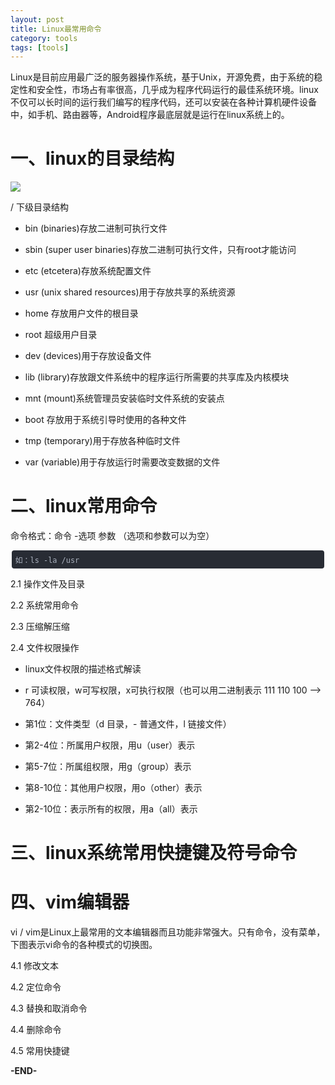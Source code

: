 ```yaml
---
layout: post
title: Linux最常用命令
category: tools
tags: [tools]
---
```




Linux是目前应用最广泛的服务器操作系统，基于Unix，开源免费，由于系统的稳定性和安全性，市场占有率很高，几乎成为程序代码运行的最佳系统环境。linux不仅可以长时间的运行我们编写的程序代码，还可以安装在各种计算机硬件设备中，如手机、路由器等，Android程序最底层就是运行在linux系统上的。

# 一、linux的目录结构

![](https://ziyekudeng.github.io/assets/images/2019/0726/linux-command/1.webp) 

/ 下级目录结构

*   bin (binaries)存放二进制可执行文件

*   sbin (super user binaries)存放二进制可执行文件，只有root才能访问

*   etc (etcetera)存放系统配置文件

*   usr (unix shared resources)用于存放共享的系统资源

*   home 存放用户文件的根目录

*   root 超级用户目录

*   dev (devices)用于存放设备文件

*   lib (library)存放跟文件系统中的程序运行所需要的共享库及内核模块

*   mnt (mount)系统管理员安装临时文件系统的安装点

*   boot 存放用于系统引导时使用的各种文件

*   tmp (temporary)用于存放各种临时文件

*   var (variable)用于存放运行时需要改变数据的文件

# 二、linux常用命令

命令格式：命令 -选项 参数 （选项和参数可以为空）

<code class="" style="margin-right: 0.15em; margin-left: 0.15em; padding: 5.95px; max-width: 100%; border-radius: 4px; font-size: 0.85em; background: #282c34; color: #abb2bf; display: block; overflow-x: auto; white-space: nowrap; box-sizing: border-box !important; overflow-wrap: break-word !important;">如：ls -la /usr</code>

2.1 操作文件及目录

2.2 系统常用命令

2.3 压缩解压缩

2.4 文件权限操作

*   linux文件权限的描述格式解读

*   r 可读权限，w可写权限，x可执行权限（也可以用二进制表示 111 110 100 --> 764）

*   第1位：文件类型（d 目录，- 普通文件，l 链接文件）

*   第2-4位：所属用户权限，用u（user）表示

*   第5-7位：所属组权限，用g（group）表示

*   第8-10位：其他用户权限，用o（other）表示

*   第2-10位：表示所有的权限，用a（all）表示

# 三、linux系统常用快捷键及符号命令

# 四、vim编辑器

vi / vim是Linux上最常用的文本编辑器而且功能非常强大。只有命令，没有菜单，下图表示vi命令的各种模式的切换图。

4.1 修改文本

4.2 定位命令

4.3 替换和取消命令

4.4 删除命令

4.5 常用快捷键

**-END-**

